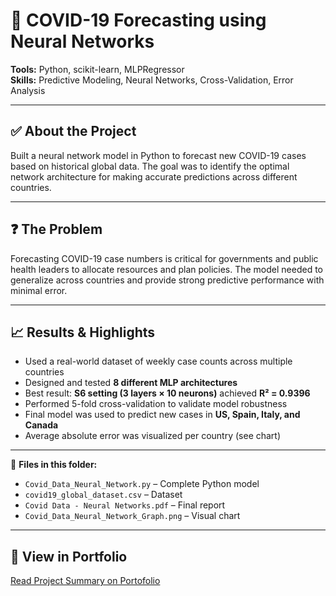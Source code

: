 # 🧠 COVID-19 Forecasting using Neural Networks

**Tools:** Python, scikit-learn, MLPRegressor  
**Skills:** Predictive Modeling, Neural Networks, Cross-Validation, Error Analysis

---

## ✅ About the Project  
Built a neural network model in Python to forecast new COVID-19 cases based on historical global data. The goal was to identify the optimal network architecture for making accurate predictions across different countries.

---

## ❓ The Problem  
Forecasting COVID-19 case numbers is critical for governments and public health leaders to allocate resources and plan policies. The model needed to generalize across countries and provide strong predictive performance with minimal error.

---

## 📈 Results & Highlights  
- Used a real-world dataset of weekly case counts across multiple countries  
- Designed and tested **8 different MLP architectures**  
- Best result: **S6 setting (3 layers × 10 neurons)** achieved **R² = 0.9396**  
- Performed 5-fold cross-validation to validate model robustness  
- Final model was used to predict new cases in **US, Spain, Italy, and Canada**  
- Average absolute error was visualized per country (see chart)

---

📎 **Files in this folder:**  
- `Covid_Data_Neural_Network.py` – Complete Python model  
- `covid19_global_dataset.csv` – Dataset  
- `Covid Data - Neural Networks.pdf` – Final report  
- `Covid_Data_Neural_Network_Graph.png` – Visual chart

---

## 🔗 View in Portfolio  
[Read Project Summary on Portofolio](https://savory-plantain-f46.notion.site/Hey-I-m-Shreeya-Sampat-1d356f971b5f8066bd3bf59a80de754d?p=1d456f971b5f80f99777f8f88e3b3dba&pm=c)

